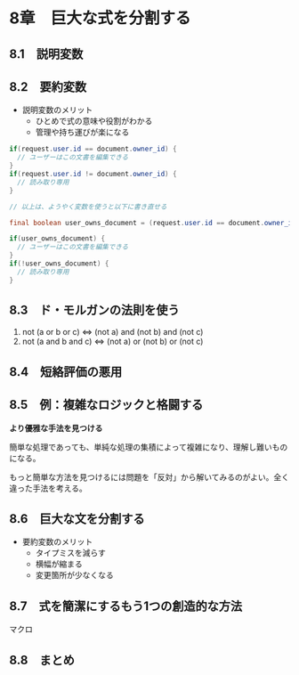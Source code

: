 # 8章　巨大な式を分割する

## 8.1　説明変数

## 8.2　要約変数

- 説明変数のメリット
  - ひとめで式の意味や役割がわかる
  - 管理や持ち運びが楽になる

```java
if(request.user.id == document.owner_id) {
  // ユーザーはこの文書を編集できる
}
if(request.user.id != document.owner_id) {
  // 読み取り専用
}

// 以上は、ようやく変数を使うと以下に書き直せる

final boolean user_owns_document = (request.user.id == document.owner_id);

if(user_owns_document) {
  // ユーザーはこの文書を編集できる
}
if(!user_owns_document) {
  // 読み取り専用
}
```

## 8.3　ド・モルガンの法則を使う

1) not (a or b or c) <=> (not a) and (not b) and (not c)
2) not (a and b and c) <=> (not a) or (not b) or (not c)

## 8.4　短絡評価の悪用

## 8.5　例：複雑なロジックと格闘する

**より優雅な手法を見つける**

簡単な処理であっても、単純な処理の集積によって複雑になり、理解し難いものになる。

もっと簡単な方法を見つけるには問題を「反対」から解いてみるのがよい。全く違った手法を考える。

## 8.6　巨大な文を分割する

- 要約変数のメリット
  - タイプミスを減らす
  - 横幅が縮まる
  - 変更箇所が少なくなる

## 8.7　式を簡潔にするもう1つの創造的な方法

マクロ

## 8.8　まとめ